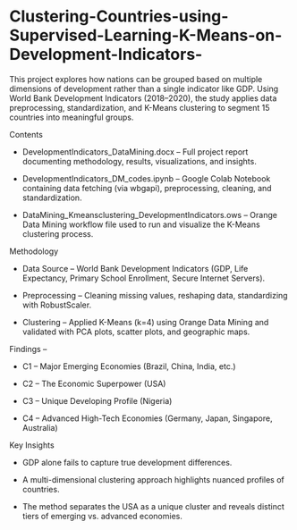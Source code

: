 # Clustering-Countries-using-Supervised-Learning-K-Means-on-Development-Indicators-
This project explores how nations can be grouped based on multiple dimensions of development rather than a single indicator like GDP. Using World Bank Development Indicators (2018–2020), the study applies data preprocessing, standardization, and K-Means clustering to segment 15 countries into meaningful groups.

Contents

- DevelopmentIndicators_DataMining.docx – Full project report documenting methodology, results, visualizations, and insights.

- DevelopmentIndicators_DM_codes.ipynb – Google Colab Notebook containing data fetching (via wbgapi), preprocessing, cleaning, and standardization.

- DataMining_Kmeansclustering_DevelopmentIndicators.ows – Orange Data Mining workflow file used to run and visualize the K-Means clustering process.

Methodology

- Data Source – World Bank Development Indicators (GDP, Life Expectancy, Primary School Enrollment, Secure Internet Servers).

- Preprocessing – Cleaning missing values, reshaping data, standardizing with RobustScaler.

- Clustering – Applied K-Means (k=4) using Orange Data Mining and validated with PCA plots, scatter plots, and geographic maps.

Findings –

- C1 – Major Emerging Economies (Brazil, China, India, etc.)

- C2 – The Economic Superpower (USA)

- C3 – Unique Developing Profile (Nigeria)

- C4 – Advanced High-Tech Economies (Germany, Japan, Singapore, Australia)

Key Insights

- GDP alone fails to capture true development differences.

- A multi-dimensional clustering approach highlights nuanced profiles of countries.

- The method separates the USA as a unique cluster and reveals distinct tiers of emerging vs. advanced economies.
